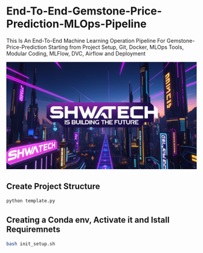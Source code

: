 # End-To-End-Gemstone-Price-Prediction-MLOps-Pipeline

This Is An End-To-End Machine Learning Operation Pipeline For Gemstone-Price-Prediction Starting from Project Setup, Git, Docker, MLOps Tools, Modular Coding, MLFlow, DVC, Airflow and Deployment

![Thumbnail](./assets/thumbnail.jpg)

## Create Project Structure

```bash
python template.py
```

## Creating a Conda env, Activate it and Istall Requiremnets

```bash
bash init_setup.sh
```
